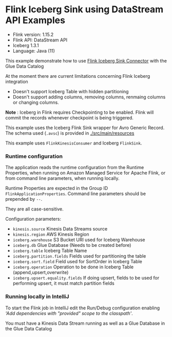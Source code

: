 # Flink Iceberg Sink using DataStream API Examples

* Flink version: 1.15.2
* Flink API: DataStream API
* Iceberg 1.3.1
* Language: Java (11)

This example demonstrate how to use
[Flink Iceberg Sink Connector](https://iceberg.apache.org/docs/latest/flink-writes/) with the Glue Data Catalog

At the moment there are current limitations concerning Flink Iceberg integration
* Doesn't support Iceberg Table with hidden partitioning
* Doesn't support adding columns, removing columns, renmaing columns or changing columns.

**Note** : Iceberg in Flink requires Checkpointing to be enabled. Flink will commit the records whenever checkpoint is being triggered.

This example uses the Iceberg Flink Sink wrapper for Avro Generic Record. The schema used (`.avsc`) is provided in [./src/main/resources](./src/main/resources)

This example uses `FlinkKinesisConsumer` and Iceberg `FlinkSink`.

### Runtime configuration

The application reads the runtime configuration from the Runtime Properties, when running on Amazon Managed Service for Apache Flink,
or from command line parameters, when running locally.

Runtime Properties are expected in the Group ID `FlinkApplicationProperties`.
Command line parameters should be prepended by `--`.

They are all case-sensitive.

Configuration parameters:

* `kinesis.source` Kinesis Data Streams source
* `kinesis.region` AWS Kinesis Region
* `iceberg.warehouse` S3 Bucket URI used for Iceberg Warehouse
* `iceberg.db` Glue Database (Needs to be created before)
* `iceberg.table` Iceberg Table Name
* `iceberg.partition.fields` Fields used for partitioning the table
* `iceberg.sort.field` Field used for SortOrder in Iceberg Table
* `iceberg.operation` Operation to be done in Iceberg Table (append,upsert,overwrite)
* `iceberg.upsert.equality.fields` If doing upsert, fields to be used for performing upsert, it must match partition fields

### Running locally in IntelliJ

To start the Flink job in IntelliJ edit the Run/Debug configuration enabling *'Add dependencies with "provided" scope to the classpath'*.

You must have a Kinesis Data Stream running as well as a Glue Database in the Glue Data Catalog